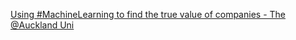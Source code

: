 [Using #MachineLearning to find the true value of companies - The @Auckland Uni](https://qi.tc/qi/113200)